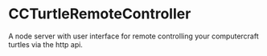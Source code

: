 # CCTurtleRemoteController
A node server with user interface for remote controlling your computercraft turtles via the http api.
